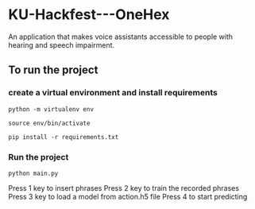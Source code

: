 # KU-Hackfest---OneHex
An application that makes voice assistants accessible to people with hearing and speech impairment. 



## To run the project

### create a virtual environment and install requirements
```
python -m virtualenv env
```
```
source env/bin/activate
```
```
pip install -r requirements.txt
```


### Run the project
``` 
python main.py
```


Press 1 key to insert phrases
Press 2 key to train the recorded phrases
Press 3 key to load a model from action.h5 file
Press 4 to start predicting
